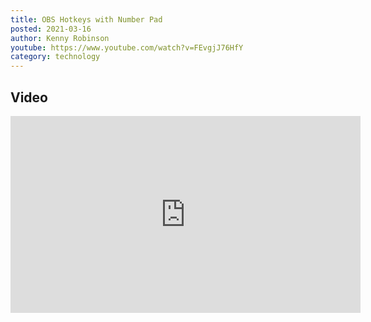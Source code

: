 ```yaml
---
title: OBS Hotkeys with Number Pad
posted: 2021-03-16
author: Kenny Robinson
youtube: https://www.youtube.com/watch?v=FEvgjJ76HfY
category: technology
---
```


## Video

<iframe width="560" height="315" src="https://www.youtube.com/embed/?v=FEvgjJ76HfY" frameborder="0" allow="autoplay; encrypted-media" allowfullscreen class="youtube"></iframe>

